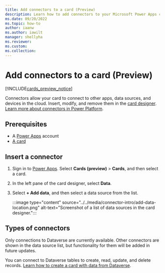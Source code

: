 ```yaml
---
title: Add connectors to a card (Preview)
description: Learn how to add connectors to your Microsoft Power Apps cards.
ms.date: 09/20/2022
ms.topic: how-to
author: iaanw
ms.author: iawilt
manager: shellyha
ms.reviewer: 
ms.custom: 
ms.collection: 
---
```


# Add connectors to a card (Preview)

[!INCLUDE[cards_preview_notice](../../includes/preview-include.md)]

Connectors allow your card to connect to other apps, data sources, and devices in the cloud. Insert, modify, and remove them in the [card designer](../designer-overview.md). [Learn more about connectors in Power Platform](/connectors/connectors).

## Prerequisites

- A [Power Apps](https://powerapps.microsoft.com/) account
- [A card](../../tutorials/hello-world-card.md)

## Insert a connector

1. Sign in to [Power Apps](https://powerapps.microsoft.com/). Select **Cards (preview)** > **Cards**, and then select a card.
1. In the left pane of the card designer, select **Data**.
1. Select **+ Add data**, and then select a data source from the list.

    :::image type="content" source="../../media/connector-intro/add-data-location.png" alt-text="Screenshot of a list of data sources in the card designer.":::

## Types of connectors

Only connections to Dataverse are currently available. Other connectors are shown in the data source list, but functionality for them will be added in future updates.

You can connect to Dataverse tables to create, read, update, and delete records. [Learn how to create a card with data from Dataverse](../../tutorials/dataverse-card.md).
